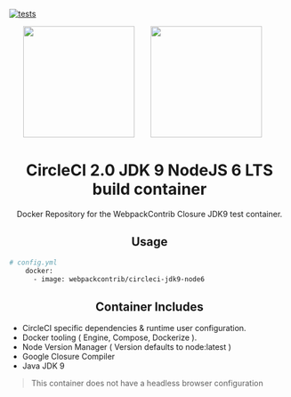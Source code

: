 [![tests][tests]][tests-url]

<div align="center">
  <img width="200" height="200"
    src="https://cdn.worldvectorlogo.com/logos/circleci.svg">
  <a href="https://github.com/easymetrics">
    <img width="200" height="200" vspace="" hspace="25"
      src="https://cdn.worldvectorlogo.com/logos/webpack-icon.svg">
  </a>
  <h1>CircleCI 2.0 JDK 9 NodeJS 6 LTS build container</h1>
  <p>Docker Repository for the WebpackContrib Closure JDK9 test container.<p>
</div>

<h2 align="center">Usage</h2>

```bash
# config.yml
    docker:
      - image: webpackcontrib/circleci-jdk9-node6
```

<h2 align="center">Container Includes</h2>

- CircleCI specific dependencies & runtime user configuration.
- Docker tooling ( Engine, Compose, Dockerize ).
- Node Version Manager ( Version defaults to node:latest )
- Google Closure Compiler
- Java JDK 9

> This container does not have a headless browser configuration

[tests]: https://circleci.com/gh/webpack-contrib/circleci-jdk9-node6.svg?style=svg
[tests-url]: https://circleci.com/gh/webpack-contrib/circleci-jdk9-node6